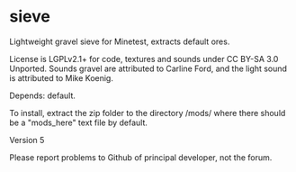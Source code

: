 # sieve
Lightweight gravel sieve for Minetest, extracts default ores.

License is LGPLv2.1+ for code, textures and sounds under CC BY-SA 3.0 Unported.  Sounds gravel are attributed to Carline Ford, and the light sound is attributed to Mike Koenig.

Depends: default.

To install, extract the zip folder to the directory /mods/ where there should be a "mods_here" text file by default.

Version 5

Please report problems to Github of principal developer, not the forum.
